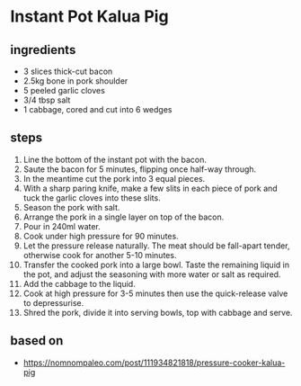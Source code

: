 # Instant Pot Kalua Pig

## ingredients

- 3 slices thick-cut bacon
- 2.5kg bone in pork shoulder
- 5 peeled garlic cloves
- 3/4 tbsp salt
- 1 cabbage, cored and cut into 6 wedges

## steps

1. Line the bottom of the instant pot with the bacon.
2. Saute the bacon for 5 minutes, flipping once half-way through.
3. In the meantime cut the pork into 3 equal pieces.
4. With a sharp paring knife, make a few slits in each piece of pork and tuck the garlic cloves into these slits.
5. Season the pork with salt.
6. Arrange the pork in a single layer on top of the bacon.
7. Pour in 240ml water.
8. Cook under high pressure for 90 minutes.
9. Let the pressure release naturally. The meat should be fall-apart tender, otherwise cook for another 5-10 minutes.
10. Transfer the cooked pork into a large bowl. Taste the remaining liquid in the pot, and adjust the seasoning with more water or salt as required.
11. Add the cabbage to the liquid.
12. Cook at high pressure for 3-5 minutes then use the quick-release valve to depressurise.
13. Shred the pork, divide it into serving bowls, top with cabbage and serve.

## based on

- https://nomnompaleo.com/post/111934821818/pressure-cooker-kalua-pig
